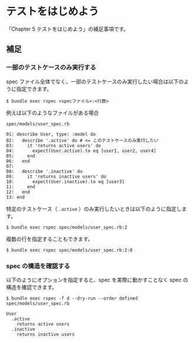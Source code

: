 # テストをはじめよう

「Chapter 5 テストをはじめよう」の補足事項です。

## 補足

### 一部のテストケースのみ実行する

spec ファイル全体でなく、一部のテストケースのみ実行したい場合は以下のように指定できます。

```shell
$ bundle exec rspec <specファイル>:<行数>
```

例えば以下のようなファイルがある場合

`spec/models/user_spec.rb`
```
01: describe User, type: :model do
02:   describe '.active' do # <= このテストケースのみ実行したい
03:     it 'returns active users' do
04:       expect(User.active).to eq [user1, user2, user4]
05:     end
06:   end
07:
08:   describe '.inactive' do
09:     it 'returns inactive users' do
10:       expect(User.inactive).to eq [user3]
11:     end
12:   end
13: end
```

特定のテストケース（ `.active` ）のみ実行したいときは以下のように指定します。

```shell
$ bundle exec rspec spec/models/user_spec.rb:2
```

複数の行を指定することもできます。

```shell
$ bundle exec rspec spec/models/user_spec.rb:2:8
```

### spec の構造を確認する

以下のようにオプションを指定すると、spec を実際に動かすことなく spec の構造を確認できます。

```shell
$ bundle exec rspec -f d --dry-run --order defined spec/models/user_spec.rb

User
  .active
    returns active users
  .inactive
    returns inactive users
```
